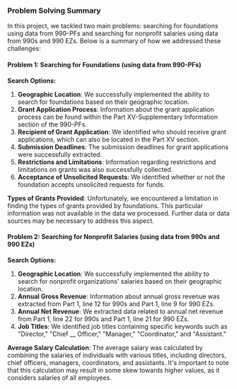 ### Problem Solving Summary

In this project, we tackled two main problems: searching for foundations using data from 990-PFs and searching for nonprofit salaries using data from 990s and 990 EZs. Below is a summary of how we addressed these challenges:

#### Problem 1: Searching for Foundations (using data from 990-PFs)

**Search Options:**

1. **Geographic Location**: We successfully implemented the ability to search for foundations based on their geographic location.
2. **Grant Application Process**: Information about the grant application process can be found within the Part XV-Supplementary Information section of the 990-PFs.
3. **Recipient of Grant Application**: We identified who should receive grant applications, which can also be located in the Part XV section.
4. **Submission Deadlines**: The submission deadlines for grant applications were successfully extracted.
5. **Restrictions and Limitations**: Information regarding restrictions and limitations on grants was also successfully collected.
6. **Acceptance of Unsolicited Requests**: We identified whether or not the foundation accepts unsolicited requests for funds.

**Types of Grants Provided**: Unfortunately, we encountered a limitation in finding the types of grants provided by foundations. This particular information was not available in the data we processed. Further data or data sources may be necessary to address this aspect.

#### Problem 2: Searching for Nonprofit Salaries (using data from 990s and 990 EZs)

**Search Options:**

1. **Geographic Location**: We successfully implemented the ability to search for nonprofit organizations' salaries based on their geographic location.
2. **Annual Gross Revenue**: Information about annual gross revenue was extracted from Part 1, line 12 for 990s and Part 1, line 9 for 990 EZs.
3. **Annual Net Revenue**: We extracted data related to annual net revenue from Part 1, line 22 for 990s and Part 1, line 21 for 990 EZs.
4. **Job Titles**: We identified job titles containing specific keywords such as "Director," "Chief __ Officer," "Manager," "Coordinator," and "Assistant."

**Average Salary Calculation**: The average salary was calculated by combining the salaries of individuals with various titles, including directors, chief officers, managers, coordinators, and assistants. It's important to note that this calculation may result in some skew towards higher values, as it considers salaries of all employees.